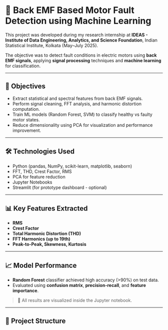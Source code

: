 # 🔧 Back EMF Based Motor Fault Detection using Machine Learning

This project was developed during my research internship at **IDEAS - Institute of Data Engineering, Analytics, and Science Foundation**, Indian Statistical Institute, Kolkata (May–July 2025).

The objective was to detect fault conditions in electric motors using **back EMF signals**, applying **signal processing** techniques and **machine learning** for classification.

---

## 🧠 Objectives
- Extract statistical and spectral features from back EMF signals.
- Perform signal cleaning, FFT analysis, and harmonic distortion computation.
- Train ML models (Random Forest, SVM) to classify healthy vs faulty motor states.
- Reduce dimensionality using PCA for visualization and performance improvement.

---

## 🛠️ Technologies Used
- Python (pandas, NumPy, scikit-learn, matplotlib, seaborn)
- FFT, THD, Crest Factor, RMS
- PCA for feature reduction
- Jupyter Notebooks
- Streamlit (for prototype dashboard - optional)

---

## 📊 Key Features Extracted
- **RMS**
- **Crest Factor**
- **Total Harmonic Distortion (THD)**
- **FFT Harmonics (up to 19th)**
- **Peak-to-Peak, Skewness, Kurtosis**

---

## 📈 Model Performance
- **Random Forest** classifier achieved high accuracy (>90%) on test data.
- Evaluated using **confusion matrix**, **precision-recall**, and **feature importance**.

> 📌 All results are visualized inside the Jupyter notebook.

---

## 📂 Project Structure

